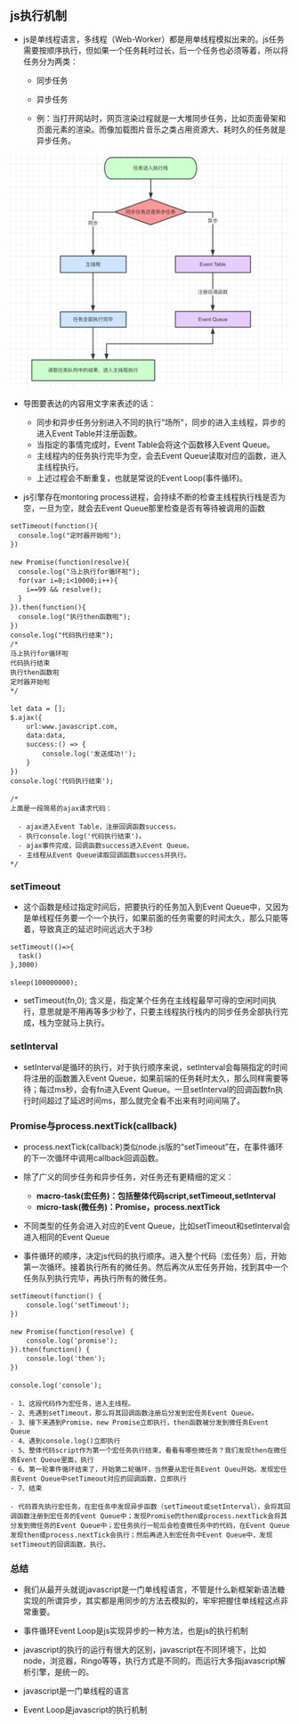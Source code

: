 ## js执行机制

- js是单线程语言，多线程（Web-Worker）都是用单线程模拟出来的。js任务需要按顺序执行，但如果一个任务耗时过长，后一个任务也必须等着，所以将任务分为两类：
  - 同步任务
  - 异步任务

  - 例：当打开网站时，网页渲染过程就是一大堆同步任务，比如页面骨架和页面元素的渲染。而像加载图片音乐之类占用资源大、耗时久的任务就是异步任务。

![](./js执行机制.jpg)

- 导图要表达的内容用文字来表述的话：

  - 同步和异步任务分别进入不同的执行"场所"，同步的进入主线程，异步的进入Event Table并注册函数。
  - 当指定的事情完成时，Event Table会将这个函数移入Event Queue。
  - 主线程内的任务执行完毕为空，会去Event Queue读取对应的函数，进入主线程执行。
  - 上述过程会不断重复，也就是常说的Event Loop(事件循环)。

- js引擎存在montoring process进程，会持续不断的检查主线程执行栈是否为空，一旦为空，就会去Event Queue那里检查是否有等待被调用的函数

```
setTimeout(function(){
  console.log("定时器开始啦");
})

new Promise(function(resolve){
  console.log("马上执行for循环啦");
  for(var i=0;i<10000;i++){
    i==99 && resolve();
  }
}).then(function(){
  console.log("执行then函数啦");
})
console.log("代码执行结束");
/* 
马上执行for循环啦
代码执行结束
执行then函数啦
定时器开始啦
*/

let data = [];
$.ajax({
    url:www.javascript.com,
    data:data,
    success:() => {
        console.log('发送成功!');
    }
})
console.log('代码执行结束');

/*
上面是一段简易的ajax请求代码：

  - ajax进入Event Table，注册回调函数success。
  - 执行console.log('代码执行结束')。
  - ajax事件完成，回调函数success进入Event Queue。
  - 主线程从Event Queue读取回调函数success并执行。
*/

```

### setTimeout

- 这个函数是经过指定时间后，把要执行的任务加入到Event Queue中，又因为是单线程任务要一个一个执行，如果前面的任务需要的时间太久，那么只能等着，导致真正的延迟时间远远大于3秒
```
setTimeout(()=>{
  task()
},3000)

sleep(100000000);
```

- setTimeout(fn,0); 含义是，指定某个任务在主线程最早可得的空闲时间执行，意思就是不用再等多少秒了，只要主线程执行栈内的同步任务全部执行完成，栈为空就马上执行。

### setInterval

- setInterval是循环的执行，对于执行顺序来说，setInterval会每隔指定的时间将注册的函数置入Event Queue，如果前端的任务耗时太久，那么同样需要等待；每过ms秒，会有fn进入Event Queue。一旦setInterval的回调函数fn执行时间超过了延迟时间ms，那么就完全看不出来有时间间隔了。

### Promise与process.nextTick(callback)

- process.nextTick(callback)类似node.js版的“setTimeout”在，在事件循环的下一次循环中调用callback回调函数。

- 除了广义的同步任务和异步任务，对任务还有更精细的定义：
  - **macro-task(宏任务)：包括整体代码script,setTimeout,setInterval**
  - **micro-task(微任务)：Promise，process.nextTick**
- 不同类型的任务会进入对应的Event Queue，比如setTimeout和setInterval会进入相同的Event Queue

- 事件循环的顺序，决定js代码的执行顺序。进入整个代码（宏任务）后，开始第一次循环。接着执行所有的微任务。然后再次从宏任务开始，找到其中一个任务队列执行完毕，再执行所有的微任务。

```
setTimeout(function() {
    console.log('setTimeout');
})

new Promise(function(resolve) {
    console.log('promise');
}).then(function() {
    console.log('then');
})

console.log('console');

- 1、这段代码作为宏任务，进入主线程。
- 2、先遇到setTimeout，那么将其回调函数注册后分发到宏任务Event Queue。
- 3、接下来遇到Promise，new Promise立即执行，then函数被分发到微任务Event Queue
- 4、遇到console.log()立即执行
- 5、整体代码script作为第一个宏任务执行结束，看看有哪些微任务？我们发现then在微任务Event Queue里面，执行
- 6、第一轮事件循环结束了，开始第二轮循环，当然要从宏任务Event Queu开始。发现宏任务Event Queue中setTimeout对应的回调函数，立即执行
- 7、结束

- 代码首先执行宏任务，在宏任务中发现异步函数（setTimeout或setInterval），会将其回调函数注册到宏任务的Event Queue中；发现Promise的then或process.nextTick会将其分发到微任务的Event Queue中；宏任务执行一轮后会检查微任务中的代码，在Event Queue发现then或process.nextTick会执行；然后再进入到宏任务中Event Queue中，发现setTimeout的回调函数，执行。
```

### 总结

- 我们从最开头就说javascript是一门单线程语言，不管是什么新框架新语法糖实现的所谓异步，其实都是用同步的方法去模拟的，牢牢把握住单线程这点非常重要。

- 事件循环Event Loop是js实现异步的一种方法，也是js的执行机制

- javascript的执行的运行有很大的区别，javascript在不同环境下，比如node，浏览器，Ringo等等，执行方式是不同的。而运行大多指javascript解析引擎，是统一的。

- javascript是一门单线程的语言
- Event Loop是javascript的执行机制